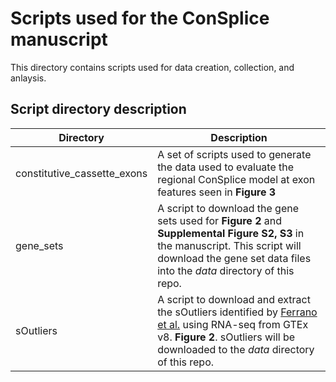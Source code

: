 # Scripts used for the ConSplice manuscript

This directory contains scripts used for data creation, collection, and anlaysis. 

## Script directory description

| Directory | Description |
| --------- | ----------- |
| constitutive_cassette_exons | A set of scripts used to generate the data used to evaluate the regional ConSplice model at exon features seen in **Figure 3** |
| gene_sets | A script to download the gene sets used for **Figure 2** and **Supplemental Figure S2, S3** in the manuscript. This script will download the gene set data files into the *data* directory of this repo. | 
| sOutliers | A script to download and extract the sOutliers identified by [Ferrano et al.](https://www.science.org/doi/10.1126/science.aaz5900) using RNA-seq from GTEx v8. **Figure 2**. sOutliers will be downloaded to the *data* directory of this repo. | 



